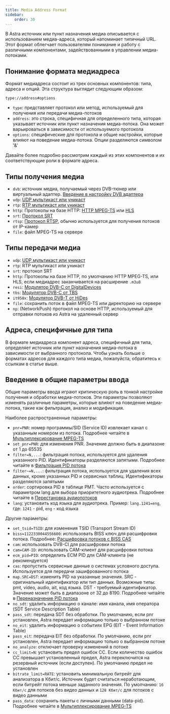 ```yaml
---
title: Media Address Format
sidebar:
    order: 30
---
```


В Astra источник или пункт назначения медиа описывается с использованием медиа-адреса, который напоминает типичный URL. Этот формат облегчает пользователям понимание и работу с различными компонентами, задействованными в управлении медиа-потоками.

## Понимание формата медиадреса

Формат медиадреса состоит из трех основных компонентов: типа, адреса и опций. Эта структура выглядит следующим образом:

```
type://address#options
```

- `type`: представляет протокол или метод, используемый для получения или передачи медиа-потоков
- `address`: это строка, специфичная для определенного типа, которая указывает источник или пункт назначения медиа-потока. Она может варьироваться в зависимости от используемого протокола
- `options`: специфические для протокола и общие настройки, которые влияют на поведение медиа-потока. Опции разделяются символом '&'

Давайте более подробно рассмотрим каждый из этих компонентов и их соответствующие роли в формате адреса.

## Типы получения медиа

- `dvb`: источник медиа, получаемый через DVB-тюнер или виртуальный адаптер. [Введение в настройку DVB адаптера](/en/astra/adapters/)
- `udp`: [UDP мультикаст или уникаст](/en/astra/receiving-udp/)
- `rtp`: [RTP мультикаст или уникаст](/en/astra/receiving-udp/)
- `http`: Протоколы на базе HTTP: [HTTP MPEG-TS](/en/astra/receiving-http/http/) или [HLS](/en/astra/receiving-http/hls/)
- `srt`: [Протокол SRT](/en/astra/receiving/srt/)
- `rtsp`: [Протокол RTSP](/en/astra/receiving/rtsp/), обычно используется для получения потоков от IP-камер
- `file`: файл MPEG-TS на сервере

## Типы передачи медиа

- `udp`: [UDP мультикаст или уникаст](/en/astra/delivery-udp/)
- `rtp`: RTP мультикаст или уникаст
- `srt`: протокол SRT
- `http`: Протоколы на базе HTTP, по умолчанию HTTP MPEG-TS, или HLS, если медиадрес заканчивается на расширение `.m3u8`
- `resi`: [Модулятор DVB-C от DigitalDevices](/en/astra/delivery-broadcast/resi-dvb-c-modulator/)
- `tbs`: [Модулятор DVB-C от TBS](/en/astra/delivery-broadcast/tbs-dvb-c-modulator/)
- `it950x`: [Модулятор DVB-T от HiDes](/en/astra/delivery-broadcast/hides-dvb-t-modulator/)
- `file`: сохранить поток в файл MPEG-TS или директорию на сервере
- `np`: (NetworkPush) протокол на основе HTTP, используемый для отправки потоков из Astra на удаленный сервер

## Адреса, специфичные для типа

В формате медиадреса компонент адреса, специфичный для типа, определяет источник или пункт назначения медиа-потока в зависимости от выбранного протокола. Чтобы узнать больше о форматах адресов для каждого типа медиа, пожалуйста, обратитесь к ссылкам в статье выше.

## Введение в общие параметры ввода

Общие параметры ввода играют критическую роль в тонкой настройке получения и обработки медиа-потоков. Эти параметры позволяют изменять различные параметры, которые влияют на поведение медиа-потока, такие как фильтрация, анализ и модификация.

Наиболее распространенные параметры:

- `pnr=PNR`: номер программы/SID (Service ID) извлекает канал с указанным номером из потока. Подробнее читайте в [Мультиплексирование MPEG-TS](/en/astra/streams/demux/)
- `set_pnr=PNR`: для изменения PNR. Значение должно быть в диапазоне от 1 до 65535
- `filter=N,...`: фильтрация потока, используется для удаления указанного PID. Идентификаторы разделяются запятыми. Подробнее читайте в [Фильтрация PID потока](/en/astra/streams/filter/)
- `filter~=N,...`: фильтрация потока, используется для удаления всех данных, кроме указанных PID и сервисных таблиц. Идентификаторы разделяются запятыми
- `order`: сортировка PID в таблице PMT. Часто используется с параметром lang для выбора приоритетного аудиотрека. Подробнее читайте в [Перестановка аудиопотоков](/en/astra/streams/order/)
- `lang`: установить код языка для аудиотрека. Пример: `lang.1241=eng`, где: `1241` - pid, `eng` - код языка

Другие параметры:

- `set_tsid=TSID`: для изменения TSID (Transport Stream ID)
- `biss=1122330044556600`: использовать BISS ключ для расшифровки потока. Подробнее: [Расшифровка потоков с BISS CAS](/en/astra/streams/decrypt-biss/)
- `cam`: использовать DVB-CI для расшифровки потока
- `cam=CAM-ID`: использовать CAM-клиент для расшифровки потока
- `ecm_pid=PID`: определить ECM PID для CAM-клиента (не рекомендуется)
- `cas`: пропустить сервисные данные о системах условного доступа. Используется для передачи зашифрованного потока
- `map.SRC=DST`: изменить PID на указанные значения. SRC - оригинальный идентификатор или тип данных. Возможные типы: pmt, video, audio, ait, код языка. DST - требуемый идентификатор. Значение может быть в диапазоне от 32 до 8190. Подробнее читайте в [Переназначение PID потока](/en/astra/streams/remap/)
- `no_sdt`: удалить информацию о канале: имя канала, имя оператора (SDT Service Description Table)
- `pass_sdt`: передача SDT без обработки. По умолчанию, если pnr установлен, Astra передает информацию только о выбранном потоке
- `no_eit`: удалить информацию о событиях EPG (EIT - Event Information Table)
- `pass_eit`: передача EIT без обработки. По умолчанию, если pnr установлен, Astra передает информацию только о выбранном потоке
- `no_analyze`: отключает проверку изменений в потоке
- `cc_limit=N`: установить предел ошибок CC. Если количество ошибок CC превышает установленный предел, Astra переключится на резервный источник (если доступен). По умолчанию предел не установлен
- `bitrate_limit=RATE`: установить минимальную битрейт для анализатора в Кбит/с. Источник будет считаться неработающим, если битрейт потока меньше заданного значения. По умолчанию: `16 Кбит/с` для потоков без видео данных и `128 Кбит/с` для потоков с видео данными
- `pass_data`: сохранить пакеты с личными данными (data-pid). Подробнее читайте в [Мультиплексирование MPEG-TS](/en/astra/streams/demux/)